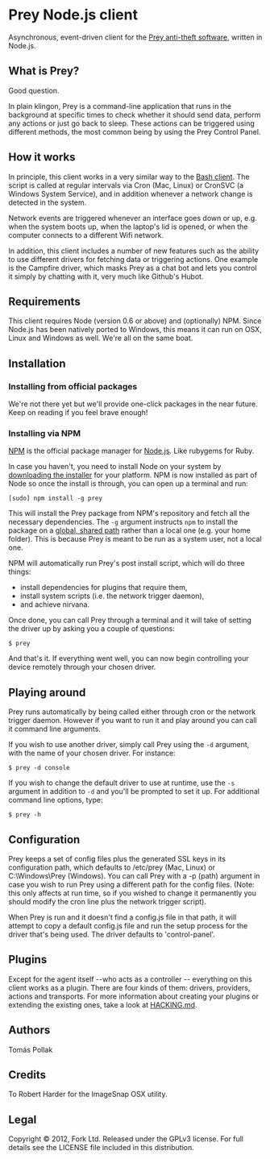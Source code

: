 # Prey Node.js client

Asynchronous, event-driven client for the [Prey anti-theft software](http://preyproject.com), written in Node.js.

## What is Prey?

Good question.

In plain klingon, Prey is a command-line application that runs in the background at specific times to check whether it
should send data, perform any actions or just go back to sleep. These actions can be triggered using different methods,
the most common being by using the Prey Control Panel.

## How it works

In principle, this client works in a very similar way to the [Bash client](https://github.com/prey/prey-bash-client). The
script is called at regular intervals via Cron (Mac, Linux) or CronSVC (a Windows System Service), and in addition
whenever a network change is detected in the system.

Network events are triggered whenever an interface goes down or up, e.g. when the system boots up, when the laptop's lid
is opened, or when the computer connects to a different Wifi network.

In addition, this client includes a number of new features such as the ability to use different drivers for fetching data
or triggering actions. One example is the Campfire driver, which masks Prey as a chat bot and lets you control it simply
by chatting with it, very much like Github's Hubot.

## Requirements

This client requires Node (version 0.6 or above) and (optionally) NPM. Since Node.js has been natively ported to Windows,
this means it can run on OSX, Linux and Windows as well. We're all on the same boat.

## Installation

### Installing from official packages

We're not there yet but we'll provide one-click packages in the near future. Keep on reading if you feel brave enough!

### Installing via NPM

[NPM](http://npmjs.org) is the official package manager for [Node.js](http://nodejs.org). Like rubygems for Ruby.

In case you haven't, you need to install Node on your system by [downloading the installer](http://nodejs.org/dist/latest/)
for your platform. NPM is now installed as part of Node so once the install is through, you can open up a terminal and
run:

    [sudo] npm install -g prey

This will install the Prey package from NPM's repository and fetch all the necessary dependencies. The `-g` argument
instructs `npm` to install the package on a [global, shared path](http://blog.nodejs.org/2011/03/23/npm-1-0-global-vs-local-installation/) 
rather than a local one (e.g. your home folder). This is because Prey is meant to be run as a system user, not a 
local one. 

NPM will automatically run Prey's post install script, which will do three things:

  - install dependencies for plugins that require them,
  - install system scripts (i.e. the network trigger daemon),
  - and achieve nirvana.

Once done, you can call Prey through a terminal and it will take of setting the driver up by asking you a couple of
questions:

    $ prey

And that's it. If everything went well, you can now begin controlling your device remotely through your chosen driver.

## Playing around

Prey runs automatically by being called either through cron or the network trigger daemon. However if you want to run it
and play around you can call it command line arguments.

If you wish to use another driver, simply call Prey using the `-d` argument, with the name of your chosen driver.
For instance:

    $ prey -d console

If you wish to change the default driver to use at runtime, use the `-s` argument in addition to `-d` and you'll be 
prompted to set it up. For additional command line options, type:

    $ prey -h

## Configuration

Prey keeps a set of config files plus the generated SSL keys in its configuration path, which defaults to /etc/prey 
(Mac, Linux) or C:\Windows\Prey (Windows). You can call Prey with a -p (path) argument in case you wish to run Prey using
a different path for the config files. (Note: this only affects at run time, so if you wished to change it permanently
you should modify the cron line plus the network trigger script).

When Prey is run and it doesn't find a config.js file in that path, it will attempt to copy a default config.js file and
run the setup process for the driver that's being used. The driver defaults to 'control-panel'.

## Plugins

Except for the agent itself --who acts as a controller -- everything on this client works as a plugin. There are
four kinds of them: drivers, providers, actions and transports. For more information about creating your plugins or 
extending the existing ones, take a look at [HACKING.md](http://github.com/prey/prey-node-client/master/HACKING.md).

## Authors

Tomás Pollak

## Credits

To Robert Harder for the ImageSnap OSX utility.

## Legal

Copyright © 2012, Fork Ltd.
Released under the GPLv3 license.
For full details see the LICENSE file included in this distribution.
